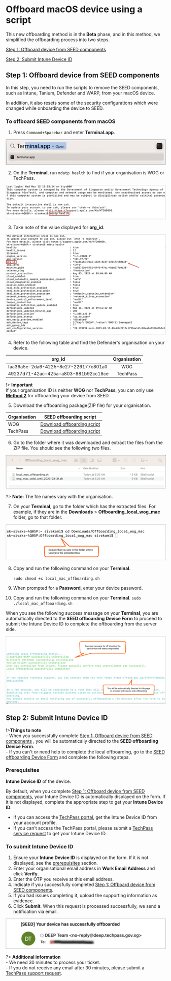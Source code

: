 # Offboard macOS device using a script

This new offboarding method is in the **Beta** phase, and in this method, we simplified the offboarding process into two steps.

[Step 1: Offboard device from SEED components](#step-1-offboard-device-from-seed-components)

[Step 2: Submit Intune Device ID](#step-2-submit-intune-device-id)

## Step 1: Offboard device from SEED components 

In this step, you need to run the scripts to remove the SEED components, such as Intune, Tanium, Defender and WARP, from your macOS device. 

In addition, it also resets some of the security configurations which were changed while onboarding the device to SEED.

### To offboard SEED components from macOS

1. Press ```Command+Spacebar``` and enter **Terminal.app**.

![open terminal](../images/macos-open-terminal.png)

2. On the **Terminal**, run `mdatp health` to find if your organisation is WOG or TechPass.

![find-org-id](../images/macos-find-org-id-1.png)

3. Take note of the value displayed for **org_id**.

![note-org-id](../images/macos-find-org-id-2.png)

4. Refer to the following table and find the Defender's organisation on your device.

  | org_id  | Organisation |
  | ------------- |:-------------:|
  | faa36a5e-2da6-4225-8e27-226177c801a0      | WOG     |
  | 49237d71-42ac-425a-a803-881b92cc18ce  | TechPass    | 

!> **Important**<br> If your organisation ID is neither **WOG** nor **TechPass**, you can only use [**Method 2**](https://docs.developer.tech.gov.sg/docs/security-suite-for-engineering-endpoint-devices/offboard-device/mac-os) for offboarding your device from SEED.

5. Download the offboarding package(ZIP file) for your organisation.

  | Organisation  | SEED offboarding script |
  | ------------- |:-------------:|
  | WOG      | [Download offboarding script](https://k3uwa66lu3tj6uxft46666ynhe0uvzor.lambda-url.ap-southeast-1.on.aws/local_wog_mac)    |
  | TechPass      | [Download offboarding script](https://k3uwa66lu3tj6uxft46666ynhe0uvzor.lambda-url.ap-southeast-1.on.aws/local_tp_mac)    |
  
6. Go to the folder where it was downloaded and extract the files from the ZIP file. You should see the following two files. 

![extract-files](../images/macos-extracted-files-for-offboarding.png)

?> **Note**: The file names vary with the organisation.

7. On your **Terminal**, go to the folder which has the extracted files. For example, if they are in the **Downloads** > **Offboarding_local_wog_mac** folder, go to that folder.

![cd-extracted-folder](../images/macos-cd-downloads.png)

8. Copy and run the following command on your **Terminal**.

    ```sudo chmod +x local_mac_offboarding.sh```

9. When prompted for a **Password**, enter your device password.
10. Copy and run the following command on your **Terminal**.
    ```sudo ./local_mac_offboarding.sh```

When you see the following success message on your **Terminal**, you are automatically directed to the **SEED offboarding Device Form** to proceed to submit the Intune Device ID to complete the offboarding from the server side.

![macos-success-message](../images/macos-success-message.png)


## Step 2: Submit Intune Device ID

!>**Things to note**<br>- When you successfully complete [Step 1: Offboard device from SEED components](#step-1-offboard-device-from-seed-components) , you will be automatically directed to the **SEED offboarding Device Form**.<br>- If you can't or need help to complete the local offboarding, go to the [SEED offboarding Device Form](https://form.gov.sg/63c62c20d4e11c0012f59e90) and complete the following steps.

### Prerequisites

**Intune Device ID** of the device. 

By default, when you complete [Step 1: Offboard device from SEED components](#step-1-offboard-device-from-seed-components), your Intune Device ID is automatically displayed on the form. If it is not displayed, complete the appropriate step to get your **Intune Device ID**:

- If you can access the [TechPass portal](https://portal.techpass.gov.sg/secure/account/profile), get the Intune Device ID from your account profile.
- If you can't access the TechPass portal, please submit a [TechPass service request](https://form.gov.sg/5f69797d0666cb0011cc59da) to get your Intune Device ID.

### To submit Intune Device ID

1. Ensure your **Intune Device ID** is displayed on the form. If it is not displayed, see the [prerequisites](#prerequisites) section.
2. Enter your organisational email address in **Work Email Address** and click **Verify**.
3. Enter the OTP you receive at this email address.  
4. Indicate if you successfully completed [Step 1: Offboard device from SEED components](#step-1-offboard-device-from-seed-components).
5. If you had issues completing it, upload the supporting information as evidence.
6. Click **Submit**. When this request is processed successfully, we send a notification via email.

![successfully-offboarded-email](../images/macos-successfully-offboarded-email.png)

?> **Additional information**<br>- We need 30 minutes to process your ticket.<br>- If you do not receive any email after 30 minutes, please submit a [TechPass support request](https://form.gov.sg/5f69797d0666cb0011cc59da).

 
      










 



